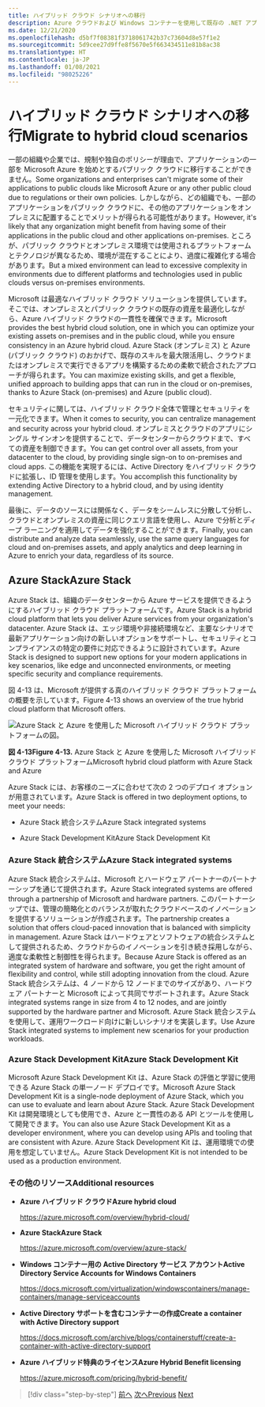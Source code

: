 ```yaml
---
title: ハイブリッド クラウド シナリオへの移行
description: Azure クラウドおよび Windows コンテナーを使用して既存の .NET アプリケーションを最新化する | ハイブリッド クラウド シナリオへの移行
ms.date: 12/21/2020
ms.openlocfilehash: d5bf7f08381f3718061742b37c73604d8e57f1e2
ms.sourcegitcommit: 5d9cee27d9ffe8f5670e5f663434511e81b8ac38
ms.translationtype: HT
ms.contentlocale: ja-JP
ms.lasthandoff: 01/08/2021
ms.locfileid: "98025226"
---
```

# <a name="migrate-to-hybrid-cloud-scenarios"></a><span data-ttu-id="3f3d4-103">ハイブリッド クラウド シナリオへの移行</span><span class="sxs-lookup"><span data-stu-id="3f3d4-103">Migrate to hybrid cloud scenarios</span></span>

<span data-ttu-id="3f3d4-104">一部の組織や企業では、規制や独自のポリシーが理由で、アプリケーションの一部を Microsoft Azure を始めとするパブリック クラウドに移行することができません。</span><span class="sxs-lookup"><span data-stu-id="3f3d4-104">Some organizations and enterprises can't migrate some of their applications to public clouds like Microsoft Azure or any other public cloud due to regulations or their own policies.</span></span> <span data-ttu-id="3f3d4-105">しかしながら、どの組織でも、一部のアプリケーションをパブリック クラウドに、その他のアプリケーションをオンプレミスに配置することでメリットが得られる可能性があります。</span><span class="sxs-lookup"><span data-stu-id="3f3d4-105">However, it's likely that any organization might benefit from having some of their applications in the public cloud and other applications on-premises.</span></span> <span data-ttu-id="3f3d4-106">ところが、パブリック クラウドとオンプレミス環境では使用されるプラットフォームとテクノロジが異なるため、環境が混在することにより、過度に複雑化する場合があります。</span><span class="sxs-lookup"><span data-stu-id="3f3d4-106">But a mixed environment can lead to excessive complexity in environments due to different platforms and technologies used in public clouds versus on-premises environments.</span></span>

<span data-ttu-id="3f3d4-107">Microsoft は最適なハイブリッド クラウド ソリューションを提供しています。そこでは、オンプレミスとパブリック クラウドの既存の資産を最適化しながら、Azure ハイブリッド クラウドの一貫性を確保できます。</span><span class="sxs-lookup"><span data-stu-id="3f3d4-107">Microsoft provides the best hybrid cloud solution, one in which you can optimize your existing assets on-premises and in the public cloud, while you ensure consistency in an Azure hybrid cloud.</span></span> <span data-ttu-id="3f3d4-108">Azure Stack (オンプレミス) と Azure (パブリック クラウド) のおかげで、既存のスキルを最大限活用し、クラウドまたはオンプレミスで実行できるアプリを構築するための柔軟で統合されたアプローチが得られます。</span><span class="sxs-lookup"><span data-stu-id="3f3d4-108">You can maximize existing skills, and get a flexible, unified approach to building apps that can run in the cloud or on-premises, thanks to Azure Stack (on-premises) and Azure (public cloud).</span></span>

<span data-ttu-id="3f3d4-109">セキュリティに関しては、ハイブリッド クラウド全体で管理とセキュリティを一元化できます。</span><span class="sxs-lookup"><span data-stu-id="3f3d4-109">When it comes to security, you can centralize management and security across your hybrid cloud.</span></span> <span data-ttu-id="3f3d4-110">オンプレミスとクラウドのアプリにシングル サインオンを提供することで、データセンターからクラウドまで、すべての資産を制御できます。</span><span class="sxs-lookup"><span data-stu-id="3f3d4-110">You can get control over all assets, from your datacenter to the cloud, by providing single sign-on to on-premises and cloud apps.</span></span> <span data-ttu-id="3f3d4-111">この機能を実現するには、Active Directory をハイブリッド クラウドに拡張し、ID 管理を使用します。</span><span class="sxs-lookup"><span data-stu-id="3f3d4-111">You accomplish this functionality by extending Active Directory to a hybrid cloud, and by using identity management.</span></span>

<span data-ttu-id="3f3d4-112">最後に、データのソースには関係なく、データをシームレスに分散して分析し、クラウドとオンプレミスの資産に同じクエリ言語を使用し、Azure で分析とディープ ラーニングを適用してデータを強化することができます。</span><span class="sxs-lookup"><span data-stu-id="3f3d4-112">Finally, you can distribute and analyze data seamlessly, use the same query languages for cloud and on-premises assets, and apply analytics and deep learning in Azure to enrich your data, regardless of its source.</span></span>

## <a name="azure-stack"></a><span data-ttu-id="3f3d4-113">Azure Stack</span><span class="sxs-lookup"><span data-stu-id="3f3d4-113">Azure Stack</span></span>

<span data-ttu-id="3f3d4-114">Azure Stack は、組織のデータセンターから Azure サービスを提供できるようにするハイブリッド クラウド プラットフォームです。</span><span class="sxs-lookup"><span data-stu-id="3f3d4-114">Azure Stack is a hybrid cloud platform that lets you deliver Azure services from your organization's datacenter.</span></span> <span data-ttu-id="3f3d4-115">Azure Stack は、エッジ環境や非接続環境など、主要なシナリオで最新アプリケーション向けの新しいオプションをサポートし、セキュリティとコンプライアンスの特定の要件に対応できるように設計されています。</span><span class="sxs-lookup"><span data-stu-id="3f3d4-115">Azure Stack is designed to support new options for your modern applications in key scenarios, like edge and unconnected environments, or meeting specific security and compliance requirements.</span></span>

<span data-ttu-id="3f3d4-116">図 4-13 は、Microsoft が提供する真のハイブリッド クラウド プラットフォームの概要を示しています。</span><span class="sxs-lookup"><span data-stu-id="3f3d4-116">Figure 4-13 shows an overview of the true hybrid cloud platform that Microsoft offers.</span></span>

![Azure Stack と Azure を使用した Microsoft ハイブリッド クラウド プラットフォームの図。](./media/migrate-to-hybrid-cloud-scenarios/microsoft-hybrid-cloud-platform.png)

<span data-ttu-id="3f3d4-118">**図 4-13**</span><span class="sxs-lookup"><span data-stu-id="3f3d4-118">**Figure 4-13.**</span></span> <span data-ttu-id="3f3d4-119">Azure Stack と Azure を使用した Microsoft ハイブリッド クラウド プラットフォーム</span><span class="sxs-lookup"><span data-stu-id="3f3d4-119">Microsoft hybrid cloud platform with Azure Stack and Azure</span></span>

<span data-ttu-id="3f3d4-120">Azure Stack には、お客様のニーズに合わせて次の 2 つのデプロイ オプションが用意されています。</span><span class="sxs-lookup"><span data-stu-id="3f3d4-120">Azure Stack is offered in two deployment options, to meet your needs:</span></span>

- <span data-ttu-id="3f3d4-121">Azure Stack 統合システム</span><span class="sxs-lookup"><span data-stu-id="3f3d4-121">Azure Stack integrated systems</span></span>

- <span data-ttu-id="3f3d4-122">Azure Stack Development Kit</span><span class="sxs-lookup"><span data-stu-id="3f3d4-122">Azure Stack Development Kit</span></span>

### <a name="azure-stack-integrated-systems"></a><span data-ttu-id="3f3d4-123">Azure Stack 統合システム</span><span class="sxs-lookup"><span data-stu-id="3f3d4-123">Azure Stack integrated systems</span></span>

<span data-ttu-id="3f3d4-124">Azure Stack 統合システムは、Microsoft とハードウェア パートナーのパートナーシップを通じて提供されます。</span><span class="sxs-lookup"><span data-stu-id="3f3d4-124">Azure Stack integrated systems are offered through a partnership of Microsoft and hardware partners.</span></span> <span data-ttu-id="3f3d4-125">このパートナーシップでは、管理の簡略化とのバランスが取れたクラウドベースのイノベーションを提供するソリューションが作成されます。</span><span class="sxs-lookup"><span data-stu-id="3f3d4-125">The partnership creates a solution that offers cloud-paced innovation that is balanced with simplicity in management.</span></span> <span data-ttu-id="3f3d4-126">Azure Stack はハードウェアとソフトウェアの統合システムとして提供されるため、クラウドからのイノベーションを引き続き採用しながら、適度な柔軟性と制御性を得られます。</span><span class="sxs-lookup"><span data-stu-id="3f3d4-126">Because Azure Stack is offered as an integrated system of hardware and software, you get the right amount of flexibility and control, while still adopting innovation from the cloud.</span></span> <span data-ttu-id="3f3d4-127">Azure Stack 統合システムは、4 ノードから 12 ノードまでのサイズがあり、ハードウェア パートナーと Microsoft によって共同でサポートされます。</span><span class="sxs-lookup"><span data-stu-id="3f3d4-127">Azure Stack integrated systems range in size from 4 to 12 nodes, and are jointly supported by the hardware partner and Microsoft.</span></span> <span data-ttu-id="3f3d4-128">Azure Stack 統合システムを使用して、運用ワークロード向けに新しいシナリオを実装します。</span><span class="sxs-lookup"><span data-stu-id="3f3d4-128">Use Azure Stack integrated systems to implement new scenarios for your production workloads.</span></span>

### <a name="azure-stack-development-kit"></a><span data-ttu-id="3f3d4-129">Azure Stack Development Kit</span><span class="sxs-lookup"><span data-stu-id="3f3d4-129">Azure Stack Development Kit</span></span>

<span data-ttu-id="3f3d4-130">Microsoft Azure Stack Development Kit は、Azure Stack の評価と学習に使用できる Azure Stack の単一ノード デプロイです。</span><span class="sxs-lookup"><span data-stu-id="3f3d4-130">Microsoft Azure Stack Development Kit is a single-node deployment of Azure Stack, which you can use to evaluate and learn about Azure Stack.</span></span> <span data-ttu-id="3f3d4-131">Azure Stack Development Kit は開発環境としても使用でき、Azure と一貫性のある API とツールを使用して開発できます。</span><span class="sxs-lookup"><span data-stu-id="3f3d4-131">You can also use Azure Stack Development Kit as a developer environment, where you can develop using APIs and tooling that are consistent with Azure.</span></span> <span data-ttu-id="3f3d4-132">Azure Stack Development Kit は、運用環境での使用を想定していません。</span><span class="sxs-lookup"><span data-stu-id="3f3d4-132">Azure Stack Development Kit is not intended to be used as a production environment.</span></span>

### <a name="additional-resources"></a><span data-ttu-id="3f3d4-133">その他のリソース</span><span class="sxs-lookup"><span data-stu-id="3f3d4-133">Additional resources</span></span>

- <span data-ttu-id="3f3d4-134">**Azure ハイブリッド クラウド**</span><span class="sxs-lookup"><span data-stu-id="3f3d4-134">**Azure hybrid cloud**</span></span>

    <https://azure.microsoft.com/overview/hybrid-cloud/>

- <span data-ttu-id="3f3d4-135">**Azure Stack**</span><span class="sxs-lookup"><span data-stu-id="3f3d4-135">**Azure Stack**</span></span>

    <https://azure.microsoft.com/overview/azure-stack/>

- <span data-ttu-id="3f3d4-136">**Windows コンテナー用の Active Directory サービス アカウント**</span><span class="sxs-lookup"><span data-stu-id="3f3d4-136">**Active Directory Service Accounts for Windows Containers**</span></span>

    <https://docs.microsoft.com/virtualization/windowscontainers/manage-containers/manage-serviceaccounts>

- <span data-ttu-id="3f3d4-137">**Active Directory サポートを含むコンテナーの作成**</span><span class="sxs-lookup"><span data-stu-id="3f3d4-137">**Create a container with Active Directory support**</span></span>

    <https://docs.microsoft.com/archive/blogs/containerstuff/create-a-container-with-active-directory-support>

- <span data-ttu-id="3f3d4-138">**Azure ハイブリッド特典のライセンス**</span><span class="sxs-lookup"><span data-stu-id="3f3d4-138">**Azure Hybrid Benefit licensing**</span></span>

    <https://azure.microsoft.com/pricing/hybrid-benefit/>

>[!div class="step-by-step"]
><span data-ttu-id="3f3d4-139">[前へ](life-cycle-ci-cd-pipelines-devops-tools.md)
>[次へ](../walkthroughs-technical-get-started-overview.md)</span><span class="sxs-lookup"><span data-stu-id="3f3d4-139">[Previous](life-cycle-ci-cd-pipelines-devops-tools.md)
[Next](../walkthroughs-technical-get-started-overview.md)</span></span>
